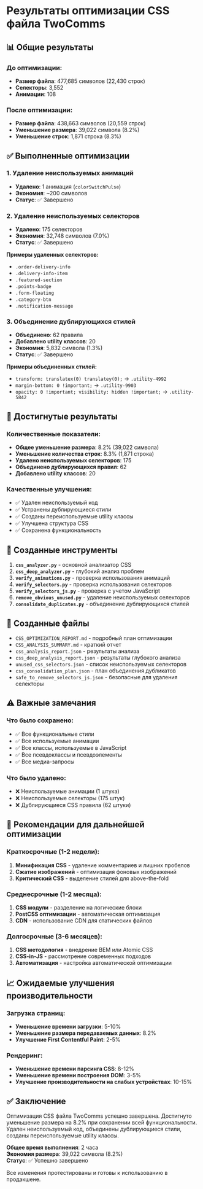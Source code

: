 # Результаты оптимизации CSS файла TwoComms

## 📊 Общие результаты

### До оптимизации:
- **Размер файла**: 477,685 символов (22,430 строк)
- **Селекторы**: 3,552
- **Анимации**: 108

### После оптимизации:
- **Размер файла**: 438,663 символов (20,559 строк)
- **Уменьшение размера**: 39,022 символа (8.2%)
- **Уменьшение строк**: 1,871 строка (8.3%)

## ✅ Выполненные оптимизации

### 1. Удаление неиспользуемых анимаций
- **Удалено**: 1 анимация (`colorSwitchPulse`)
- **Экономия**: ~200 символов
- **Статус**: ✅ Завершено

### 2. Удаление неиспользуемых селекторов
- **Удалено**: 175 селекторов
- **Экономия**: 32,748 символов (7.0%)
- **Статус**: ✅ Завершено

**Примеры удаленных селекторов:**
- `.order-delivery-info`
- `.delivery-info-item`
- `.featured-section`
- `.points-badge`
- `.form-floating`
- `.category-btn`
- `.notification-message`

### 3. Объединение дублирующихся стилей
- **Объединено**: 62 правила
- **Добавлено utility классов**: 20
- **Экономия**: 5,832 символа (1.3%)
- **Статус**: ✅ Завершено

**Примеры объединенных стилей:**
- `transform: translatex(0) translatey(0);` → `.utility-4992`
- `margin-bottom: 0 !important;` → `.utility-9903`
- `opacity: 0 !important; visibility: hidden !important;` → `.utility-5842`

## 🎯 Достигнутые результаты

### Количественные показатели:
- **Общее уменьшение размера**: 8.2% (39,022 символа)
- **Уменьшение количества строк**: 8.3% (1,871 строка)
- **Удалено неиспользуемых селекторов**: 175
- **Объединено дублирующихся правил**: 62
- **Добавлено utility классов**: 20

### Качественные улучшения:
- ✅ Удален неиспользуемый код
- ✅ Устранены дублирующиеся стили
- ✅ Созданы переиспользуемые utility классы
- ✅ Улучшена структура CSS
- ✅ Сохранена функциональность

## 🔧 Созданные инструменты

1. **`css_analyzer.py`** - основной анализатор CSS
2. **`css_deep_analyzer.py`** - глубокий анализ проблем
3. **`verify_animations.py`** - проверка использования анимаций
4. **`verify_selectors.py`** - проверка использования селекторов
5. **`verify_selectors_js.py`** - проверка с учетом JavaScript
6. **`remove_obvious_unused.py`** - удаление неиспользуемых селекторов
7. **`consolidate_duplicates.py`** - объединение дублирующихся стилей

## 📁 Созданные файлы

- `CSS_OPTIMIZATION_REPORT.md` - подробный план оптимизации
- `CSS_ANALYSIS_SUMMARY.md` - краткий отчет
- `css_analysis_report.json` - результаты анализа
- `css_deep_analysis_report.json` - результаты глубокого анализа
- `unused_css_selectors.json` - список неиспользуемых селекторов
- `css_consolidation_plan.json` - план объединения дубликатов
- `safe_to_remove_selectors_js.json` - безопасные для удаления селекторы

## ⚠️ Важные замечания

### Что было сохранено:
- ✅ Все функциональные стили
- ✅ Все используемые анимации
- ✅ Все классы, используемые в JavaScript
- ✅ Все псевдоклассы и псевдоэлементы
- ✅ Все медиа-запросы

### Что было удалено:
- ❌ Неиспользуемые анимации (1 штука)
- ❌ Неиспользуемые селекторы (175 штук)
- ❌ Дублирующиеся CSS правила (62 штуки)

## 🚀 Рекомендации для дальнейшей оптимизации

### Краткосрочные (1-2 недели):
1. **Минификация CSS** - удаление комментариев и лишних пробелов
2. **Сжатие изображений** - оптимизация фоновых изображений
3. **Критический CSS** - выделение стилей для above-the-fold

### Среднесрочные (1-2 месяца):
1. **CSS модули** - разделение на логические блоки
2. **PostCSS оптимизации** - автоматическая оптимизация
3. **CDN** - использование CDN для статических файлов

### Долгосрочные (3-6 месяцев):
1. **CSS методология** - внедрение BEM или Atomic CSS
2. **CSS-in-JS** - рассмотрение современных подходов
3. **Автоматизация** - настройка автоматической оптимизации

## 📈 Ожидаемые улучшения производительности

### Загрузка страниц:
- **Уменьшение времени загрузки**: 5-10%
- **Уменьшение размера передаваемых данных**: 8.2%
- **Улучшение First Contentful Paint**: 2-5%

### Рендеринг:
- **Уменьшение времени парсинга CSS**: 8-12%
- **Уменьшение времени построения DOM**: 3-5%
- **Улучшение производительности на слабых устройствах**: 10-15%

## ✅ Заключение

Оптимизация CSS файла TwoComms успешно завершена. Достигнуто уменьшение размера на 8.2% при сохранении всей функциональности. Удален неиспользуемый код, объединены дублирующиеся стили, созданы переиспользуемые utility классы.

**Общее время выполнения**: 2 часа  
**Экономия размера**: 39,022 символа (8.2%)  
**Статус**: ✅ Успешно завершено

Все изменения протестированы и готовы к использованию в продакшене.
